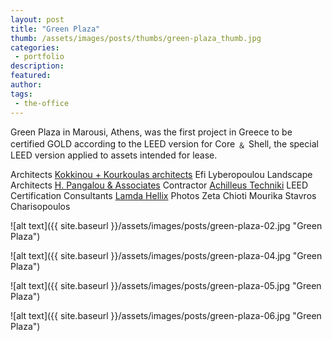 ```yaml
---
layout: post
title: "Green Plaza"
thumb: /assets/images/posts/thumbs/green-plaza_thumb.jpg
categories:
 - portfolio
description:
featured:
author: 
tags:
 - the-office
---
```


Green Plaza in Marousi, Athens, was the first project in Greece to be certified GOLD according to the LEED version for Core ﹠ Shell, the special LEED version applied to assets intended for lease.

<p class="credits">
    <span class="title">Architects</span>
        <span class="contributor"><a href="http://www.kokkinoukourkoulas.com/en/">Kokkinou + Kourkoulas architects</a></span>
        <span class="contributor">Efi Lyberopoulou</span>
    <span class="title">Landscape Architects</span>
        <span class="contributor"><a href="http://elandscape.gr/">H. Pangalou &amp; Associates</a></span>
    <span class="title">Contractor</span>
        <span class="contributor"><a href="http://www.achilleus.gr/">Achilleus Techniki</a></span>
    <span class="title">LEED Certification Consultants</span>
        <span class="contributor"><a href="http://www.lamdahellix.com/">Lamda Hellix</a></span>
    <span class="title">Photos</span>
        <span class="contributor">Zeta Chioti Mourika</span>
        <span class="contributor">Stavros Charisopoulos</span>
</p>

![alt text]({{ site.baseurl }}/assets/images/posts/green-plaza-02.jpg "Green Plaza")

![alt text]({{ site.baseurl }}/assets/images/posts/green-plaza-04.jpg "Green Plaza")

![alt text]({{ site.baseurl }}/assets/images/posts/green-plaza-05.jpg "Green Plaza")

![alt text]({{ site.baseurl }}/assets/images/posts/green-plaza-06.jpg "Green Plaza")
